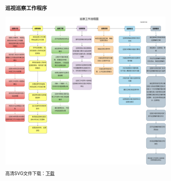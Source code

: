 ### 巡视巡察工作程序




![xunchaliucheng1](assets/xunchaliucheng1.png)



高清SVG文件下载：[下载](assets/xunchaliucheng2.svg)